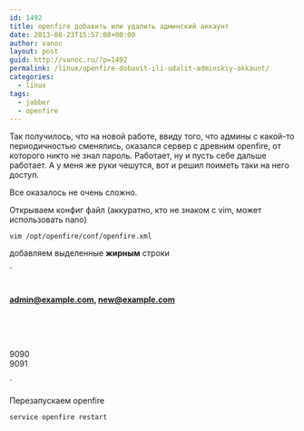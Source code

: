 ```yaml
---
id: 1492
title: openfire добавить или удалить админский аккаунт
date: 2013-08-23T15:57:08+00:00
author: vanoc
layout: post
guid: http://vanoc.ru/?p=1492
permalink: /linux/openfire-dobavit-ili-udalit-adminskiy-akkaunt/
categories:
  - linux
tags:
  - jabber
  - openfire
---
```

Так получилось, что на новой работе, ввиду того, что админы с какой-то периодичностью сменялись, оказался сервер с древним openfire, от которого никто не знал пароль. Работает, ну и пусть себе дальше работает. А у меня же руки чешутся, вот и решил поиметь таки на него доступ.
  
Все оказалось не очень сложно.

Открываем конфиг файл (аккуратно, кто не знаком с vim, может использовать nano)
  
`vim /opt/openfire/conf/openfire.xml`
  
добавляем выделенные **жирным** строки

`<!-- root element, all properties must be under this element --><br />
<jive><br />
<strong><admin></strong><br />
<strong> <authorizedJIDs>admin@example.com, new@example.com</authorizedJIDs></strong><br />
<strong> </admin></strong><br />
<adminConsole><br />
<!-- Disable either port by setting the value to -1 --><br />
<port>9090</port><br />
<securePort>9091</securePort><br />
</adminConsole><br />
` 

Перезапускаем openfire
  
`service openfire restart`